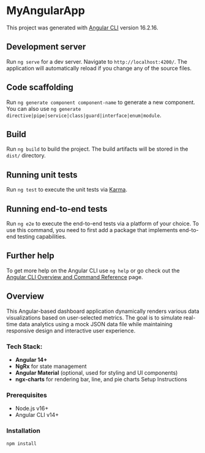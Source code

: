 # MyAngularApp

This project was generated with [Angular CLI](https://github.com/angular/angular-cli) version 16.2.16.

## Development server

Run `ng serve` for a dev server. Navigate to `http://localhost:4200/`. The application will automatically reload if you change any of the source files.

## Code scaffolding

Run `ng generate component component-name` to generate a new component. You can also use `ng generate directive|pipe|service|class|guard|interface|enum|module`.

## Build

Run `ng build` to build the project. The build artifacts will be stored in the `dist/` directory.

## Running unit tests

Run `ng test` to execute the unit tests via [Karma](https://karma-runner.github.io).

## Running end-to-end tests

Run `ng e2e` to execute the end-to-end tests via a platform of your choice. To use this command, you need to first add a package that implements end-to-end testing capabilities.

## Further help

To get more help on the Angular CLI use `ng help` or go check out the [Angular CLI Overview and Command Reference](https://angular.io/cli) page.
## Overview
This Angular-based dashboard application dynamically renders various data visualizations based on user-selected metrics. The goal is to simulate real-time data analytics using a mock JSON data file while maintaining responsive design and interactive user experience.

### Tech Stack:
- **Angular 14+**
- **NgRx** for state management
- **Angular Material** (optional, used for styling and UI components)
- **ngx-charts** for rendering bar, line, and pie charts
Setup Instructions

### Prerequisites
- Node.js v16+
- Angular CLI v14+

### Installation
```bash
npm install

